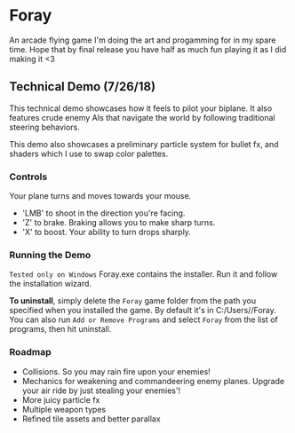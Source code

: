 # Foray
An arcade flying game I'm doing the art and progamming for in my spare time. Hope that by final release you have half as much fun playing it as I did making it <3
  
## Technical Demo (7/26/18)
This technical demo showcases how it feels to pilot your biplane. It also features crude enemy AIs that navigate the world by following traditional steering behaviors.
  
This demo also showcases a preliminary particle system for bullet fx, and shaders which I use to swap color palettes.
  
### Controls
Your plane turns and moves towards your mouse.  
* 'LMB' to shoot in the direction you're facing.
* 'Z' to brake. Braking allows you to make sharp turns. 
* 'X' to boost. Your ability to turn drops sharply.
  
### Running the Demo
`Tested only on Windows` Foray.exe contains the installer. Run it and follow the installation wizard.
  
__To uninstall__, simply delete the `Foray` game folder from the path you specified when you installed the game. By default it's in C:/Users/<username>/Foray. You can also run `Add or Remove Programs` and select `Foray` from the list of programs, then hit uninstall.
  
### Roadmap
* Collisions. So you may rain fire upon your enemies!
* Mechanics for weakening and commandeering enemy planes. Upgrade your air ride by just stealing your enemies'!
* More juicy particle fx
* Multiple weapon types
* Refined tile assets and better parallax